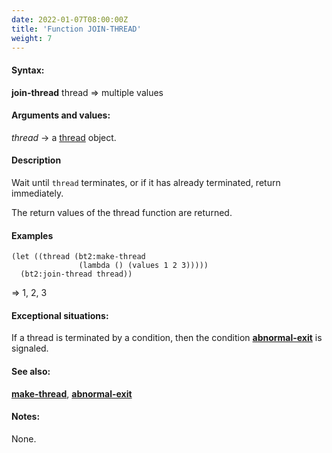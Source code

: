 ```yaml
---
date: 2022-01-07T08:00:00Z
title: 'Function JOIN-THREAD'
weight: 7
---
```


#### Syntax:

**join-thread** thread => multiple values

#### Arguments and values:

*thread* -> a [thread](../class-thread) object.

#### Description

Wait until `thread` terminates, or if it has already terminated,
return immediately.

The return values of the thread function are returned.

#### Examples


```
(let ((thread (bt2:make-thread
               (lambda () (values 1 2 3)))))
  (bt2:join-thread thread))

```
=> 1, 2, 3

#### Exceptional situations:

If a thread is terminated by a condition, then the condition
[**abnormal-exit**](../abnormal-exit) is signaled.

#### See also:

[**make-thread**](./make-thread),
[**abnormal-exit**](../abnormal-exit)

#### Notes:

None.
